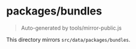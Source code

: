 # packages/bundles

> Auto-generated by tools/mirror-public.js

This directory mirrors `src/data/packages/bundles`.
